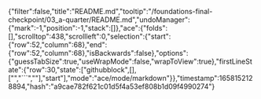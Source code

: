 {"filter":false,"title":"README.md","tooltip":"/foundations-final-checkpoint/03_a-quarter/README.md","undoManager":{"mark":-1,"position":-1,"stack":[]},"ace":{"folds":[],"scrolltop":438,"scrollleft":0,"selection":{"start":{"row":52,"column":68},"end":{"row":52,"column":68},"isBackwards":false},"options":{"guessTabSize":true,"useWrapMode":false,"wrapToView":true},"firstLineState":{"row":30,"state":["githubblock",[],["","```",""],"start"],"mode":"ace/mode/markdown"}},"timestamp":1658152128894,"hash":"a9cae782f621c01d5f4a53ef808b1d09f4990274"}